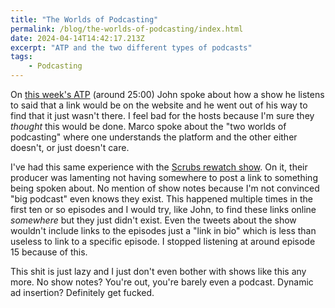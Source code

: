 ```yaml
---
title: "The Worlds of Podcasting"
permalink: /blog/the-worlds-of-podcasting/index.html
date: 2024-04-14T14:42:17.213Z
excerpt: "ATP and the two different types of podcasts"
tags:
    - Podcasting
---
```


On [this week's ATP](https://atp.fm/582) (around 25:00) John spoke about how a show he listens to said that a link would be on the website and he went out of his way to find that it just wasn't there. I feel bad for the hosts because I'm sure they _thought_ this would be done. Marco spoke about the "two worlds of podcasting" where one understands the platform and the other either doesn't, or just doesn't care.

I've had this same experience with the [Scrubs rewatch show](https://open.spotify.com/show/6qckOLN3q2qpZilM6i1MKv). On it, their producer was lamenting not having somewhere to post a link to something being spoken about. No mention of show notes because I'm not convinced "big podcast" even knows they exist. This happened multiple times in the first ten or so episodes and I would try, like John, to find these links online _somewhere_ but they just didn't exist. Even the tweets about the show wouldn't include links to the episodes just a "link in bio" which is less than useless to link to a specific episode. I stopped listening at around episode 15 because of this.

This shit is just lazy and I just don't even bother with shows like this any more. No show notes? You're out, you're barely even a podcast. Dynamic ad insertion? Definitely get fucked.